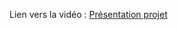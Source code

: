 Lien vers la vidéo : 
[Présentation projet](https://jdolivet.github.io/NSI-Projets/Premiere/2021/Projet-3/Alarme%20_Automobile/Vid%C3%A9o_d%C3%A9monstration_Arduino.mp4)
